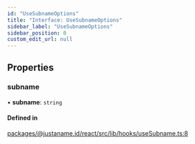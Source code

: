 ```yaml
---
id: "UseSubnameOptions"
title: "Interface: UseSubnameOptions"
sidebar_label: "UseSubnameOptions"
sidebar_position: 0
custom_edit_url: null
---
```


## Properties

### subname

• **subname**: `string`

#### Defined in

[packages/@justaname.id/react/src/lib/hooks/useSubname.ts:8](https://github.com/JustaName-id/JustaName-sdk/blob/5db266b/packages/@justaname.id/react/src/lib/hooks/useSubname.ts#L8)
